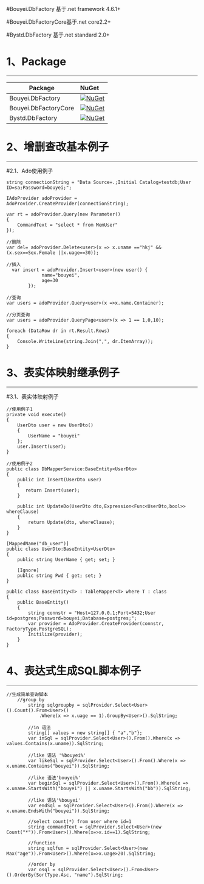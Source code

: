 #Bouyei.DbFactory 基于.net framework 4.6.1+

#Bouyei.DbFactoryCore基于.net core2.2+

#Bystd.DbFactory 基于.net standard 2.0+

# 1、Package
---

Package  | NuGet 
-------- | :------------ 
Bouyei.DbFactory		| [![NuGet](https://img.shields.io/nuget/v/Bouyei.DbFactory.svg)](https://www.nuget.org/packages/Bouyei.DbFactory)
Bouyei.DbFactoryCore		| [![NuGet](https://img.shields.io/nuget/v/Bouyei.DbFactoryCore.svg)](https://www.nuget.org/packages/Bouyei.DbFactoryCore)
Bystd.DbFactory	| [![NuGet](https://img.shields.io/nuget/v/Bystd.DbFactory.svg)](https://www.nuget.org/packages/Bystd.DbFactory)

# 2、增删查改基本例子
---
#2.1、Ado使用例子
 
	string connectionString = "Data Source=.;Initial Catalog=testdb;User ID=sa;Password=bouyei;";

	IAdoProvider adoProvider = AdoProvider.CreateProvider(connectionString);

	var rt = adoProvider.Query(new Parameter()
	{
		CommandText = "select * from MemUser"
	});

	//删除
	var del= adoProvider.Delete<user>(x => x.uname =="hkj" && (x.sex==Sex.Female ||x.uage==30));

	//插入
	  var insert = adoProvider.Insert<user>(new user() {
                 name="bouyei",
                 age=30
            });

	//查询
	var users = adoProvider.Query<user>(x =>x.name.Container);

    //分页查询
	var users = adoProvider.QueryPage<user>(x => 1 == 1,0,10);

	foreach (DataRow dr in rt.Result.Rows)
	{
		Console.WriteLine(string.Join(",", dr.ItemArray));
	}

# 3、表实体映射继承例子
---

#3.1、表实体映射例子

    //使用例子1
    private void execute()
    {
        UserDto user = new UserDto()
        {
            UserName = "bouyei"
        };
        user.Insert(user);
    }

    //使用例子2
    public class DbMapperService:BaseEntity<UserDto>
    {
        public int Insert(UserDto user)
        {
           return Insert(user);
        }

        public int UpdateDo(UserDto dto,Expression<Func<UserDto,bool>> whereClause)
        {
            return Update(dto, whereClause);
        }
    }

    [MappedName("db_user")]
    public class UserDto:BaseEntity<UserDto>
    {
        public string UserName { get; set; }

        [Ignore]
        public string Pwd { get; set; }
    }

    public class BaseEntity<T> : TableMapper<T> where T : class
    {
        public BaseEntity()
        {
            string connstr = "Host=127.0.0.1;Port=5432;User id=postgres;Password=bouyei;Database=postgres;";
            var provider = AdoProvider.CreateProvider(connstr, FactoryType.PostgreSQL);
            Initilize(provider);
        }
    }

# 4、表达式生成SQL脚本例子
---

	//生成简单查询脚本
        //group by 
            string sqlgroupby = sqlProvider.Select<User>().Count().From<User>()
                .Where(x => x.uage == 1).GroupBy<User>().SqlString;

            //in 语法
            string[] values = new string[] { "a","b"};
            var inSql = sqlProvider.Select<User>().From().Where(x => values.Contains(x.uname)).SqlString;

            //like 语法 '%bouyei%'
            var likeSql = sqlProvider.Select<User>().From().Where(x => x.uname.Contains("bouyei")).SqlString;

            //like 语法'bouyei%'
            var beginSql = sqlProvider.Select<User>().From().Where(x => x.uname.StartsWith("bouyei") || x.uname.StartsWith("bb")).SqlString;

            //like 语法'%bouyei'
            var endSql = sqlProvider.Select<User>().From().Where(x => x.uname.EndsWith("bouyei")).SqlString;

            //select count(*) from user where id=1
            string commandText = sqlProvider.Select<User>(new Count("*")).From<User>().Where(x=>x.id==1).SqlString;

            //function 
            string sqlfun = sqlProvider.Select<User>(new Max("age")).From<User>().Where(x=>x.uage>20).SqlString;

            //order by
            var osql = sqlProvider.Select<User>().From<User>().OrderBy(SortType.Asc, "name").SqlString;